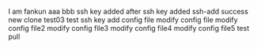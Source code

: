 I am fankun
aaa
bbb
ssh key added
after ssh key added
ssh-add success
new clone test03 test ssh key
add config file
modify config file
modify config file2
modify config file3
modify config file4
modify config file5
test pull
